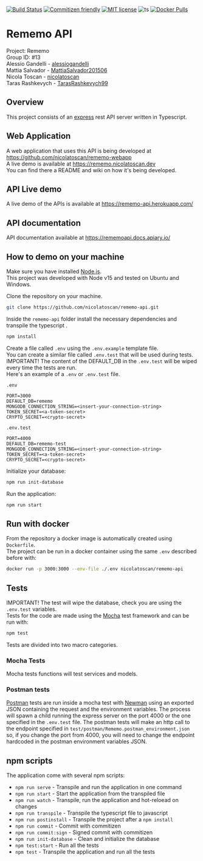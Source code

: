 [![Build Status](https://travis-ci.org/nicolatoscan/rememo-api.svg?branch=main)](https://travis-ci.org/nicolatoscan/rememo-api)
[![Commitizen friendly](https://img.shields.io/badge/commitizen-friendly-brightgreen.svg)](http://commitizen.github.io/cz-cli/)
[![MIT license](https://img.shields.io/badge/License-MIT-blue.svg)](https://github.com/nicolatoscan/rememo-api/blob/master/LICENSE)
![ts](https://badgen.net/badge/Built%20With/TypeScript/blue)
[![Docker Pulls](https://img.shields.io/docker/pulls/nicolatoscan/rememo-api.svg)](https://hub.docker.com/r/nicolatoscan/rememo-api)

# Rememo API
Project: Rememo<br>
Group ID: #13<br>
Alessio Gandelli - [alessiogandelli](https://github.com/alessiogandelli)<br>
Mattia Salvador - [MattiaSalvador201506](https://github.com/MattiaSalvador201506)<br>
Nicola Toscan - [nicolatoscan](https://github.com/nicolatoscan)<br>
Taras Rashkevych - [TarasRashkevych99](https://github.com/TarasRashkevych99)

## Overview
This project consists of an [express](https://expressjs.com/) rest API server written in Typescript.

## Web Application
A web application that uses this API is being developed at https://github.com/nicolatoscan/rememo-webapp <br>
A live demo is available at https://rememo.nicolatoscan.dev <br>
You can find there a README and wiki on how it's being developed.

## API Live demo
A live demo of the APIs is available at https://rememo-api.herokuapp.com/

## API documentation
API documentation available at https://rememoapi.docs.apiary.io/

## How to demo on your machine
Make sure you have installed [Node.js](https://nodejs.org/en/).<br>
This project was developed with Node v15 and tested on Ubuntu and Windows.

Clone the repository on your machine.
```bash
git clone https://github.com/nicolatoscan/rememo-api.git
```

Inside the `rememo-api` folder install the necessary dependencies and transpile the typescript .
```bash
npm install
```

Create a file called `.env` using the `.env.example` template file.<br>
You can create a similar file called `.env.test` that will be used during tests.<br>
IMPORTANT! The content of the DEFAULT_DB in the `.env.test` will be wiped every time the tests are run.<br>
Here's an example of a `.env` or `.env.test` file.

`.env`
```
PORT=3000
DEFAULT_DB=rememo
MONGODB_CONNECTION_STRING=<insert-your-connection-string>
TOKEN_SECRET=<a-token-secret>
CRYPTO_SECRET=<crypto-secret>
```
`.env.test`
```
PORT=4000
DEFAULT_DB=rememo-test
MONGODB_CONNECTION_STRING=<insert-your-connection-string>
TOKEN_SECRET=<a-token-secret>
CRYPTO_SECRET=<crypto-secret>
```

Initialize your database:
```bash
npm run init-database
```

Run the application:
```bash
npm run start
```

## Run with docker
From the repository a docker image is automatically created using `Dockerfile`.<br>
The project can be run in a docker container using the same `.env` described before with:
```bash
docker run -p 3000:3000 --env-file ./.env nicolatoscan/rememo-api
```

## Tests
IMPORTANT! The test will wipe the database, check you are using the `.env.test` variables.<br>
Tests for the code are made using the [Mocha](https://mochajs.org/) test framework and can be run with:
```bash
npm test
```

Tests are divided into two macro categories.

### Mocha Tests
Mocha tests functions will test services and models.

### Postman tests
[Postman](https://www.postman.com/) tests are run inside a mocha test with [Newman](https://www.npmjs.com/package/newman) using an exported JSON containing the request and the environment variables.
The process will spawn a child running the express server on the port 4000 or the one specified in the `.env.test` file.
The postman tests will make an http call to the endpoint specified in `test/postman/Rememo.postman_environment.json` so, if you change the port from 4000, you will need to change the endpoint hardcoded in the postman environment variables JSON.


## npm scripts
The application come with several npm scripts:
* `npm run serve` - Transpile and run the application in one command
* `npm run start` - Start the application from the transpiled file
* `npm run watch` - Transpile, run the application and hot-reloead on changes
* `npm run transpile` - Transpile the typescript file to javascript
* `npm run postinstall` - Transpile the project after a `npm install`
* `npm run commit` - Commit with commitizen
* `npm run commit:sign` - Signed commit with commitizen
* `npm run init-database` - Clean and initialize the database
* `npm test:start` - Run all the tests
* `npm test` - Transpile the application and run all the tests
